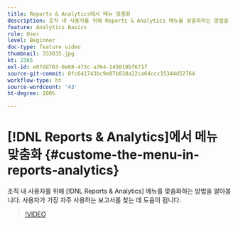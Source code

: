 ```yaml
---
title: Reports & Analytics에서 메뉴 맞춤화
description: 조직 내 사용자를 위해 Reports & Analytics 메뉴를 맞춤화하는 방법을 알아봅니다.
feature: Analytics Basics
role: User
level: Beginner
doc-type: feature video
thumbnail: 333035.jpg
kt: 2365
exl-id: e07dd703-0e68-473c-a764-145019bf671f
source-git-commit: 8fc641743bc9e07b838a22ca64ccc15344d52764
workflow-type: ht
source-wordcount: '43'
ht-degree: 100%

---
```


# [!DNL Reports & Analytics]에서 메뉴 맞춤화 {#custome-the-menu-in-reports-analytics}

조직 내 사용자를 위해 [!DNL Reports & Analytics] 메뉴를 맞춤화하는 방법을 알아봅니다. 사용자가 가장 자주 사용하는 보고서를 찾는 데 도움이 됩니다.

>[!VIDEO](https://video.tv.adobe.com/v/333035/?quality=12&learn=on)
